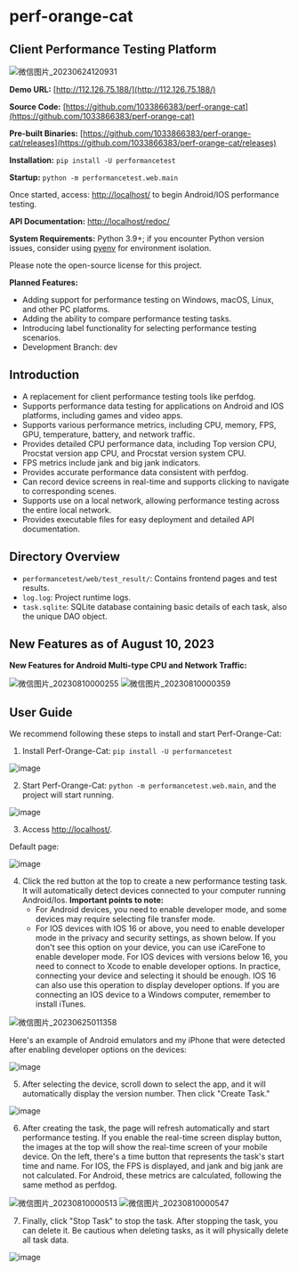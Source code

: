# perf-orange-cat
## Client Performance Testing Platform

![微信图片_20230624120931](https://github.com/1033866383/perf-orange-cat/assets/56209295/ce1d47eb-01bb-41d8-88d4-e07828aea825)

**Demo URL:** [http://112.126.75.188/](http://112.126.75.188/)

**Source Code:** [https://github.com/1033866383/perf-orange-cat](https://github.com/1033866383/perf-orange-cat)

**Pre-built Binaries:** [https://github.com/1033866383/perf-orange-cat/releases](https://github.com/1033866383/perf-orange-cat/releases)

**Installation:** `pip install -U performancetest`

**Startup:** `python -m performancetest.web.main`

Once started, access: [http://localhost/](http://localhost/) to begin Android/IOS performance testing.

**API Documentation:** [http://localhost/redoc/](http://localhost/redoc/)

**System Requirements:** Python 3.9+; if you encounter Python version issues, consider using [pyenv](https://github.com/pyenv/pyenv) for environment isolation.

Please note the open-source license for this project.

**Planned Features:**
- Adding support for performance testing on Windows, macOS, Linux, and other PC platforms.
- Adding the ability to compare performance testing tasks.
- Introducing label functionality for selecting performance testing scenarios.
- Development Branch: dev

## Introduction
- A replacement for client performance testing tools like perfdog.
- Supports performance data testing for applications on Android and IOS platforms, including games and video apps.
- Supports various performance metrics, including CPU, memory, FPS, GPU, temperature, battery, and network traffic.
- Provides detailed CPU performance data, including Top version CPU, Procstat version app CPU, and Procstat version system CPU.
- FPS metrics include jank and big jank indicators.
- Provides accurate performance data consistent with perfdog.
- Can record device screens in real-time and supports clicking to navigate to corresponding scenes.
- Supports use on a local network, allowing performance testing across the entire local network.
- Provides executable files for easy deployment and detailed API documentation.

## Directory Overview
- `performancetest/web/test_result/`: Contains frontend pages and test results.
- `log.log`: Project runtime logs.
- `task.sqlite`: SQLite database containing basic details of each task, also the unique DAO object.

## New Features as of August 10, 2023
**New Features for Android Multi-type CPU and Network Traffic:**

![微信图片_20230810000255](https://github.com/1033866383/perf-orange-cat/assets/56209295/da98d4bc-9784-4e75-8a3c-a8b9e94d02bd)
![微信图片_20230810000359](https://github.com/1033866383/perf-orange-cat/assets/56209295/bb88db4f-2013-4937-b1f2-cd1510adc9d1)

## User Guide
We recommend following these steps to install and start Perf-Orange-Cat:

1. Install Perf-Orange-Cat: `pip install -U performancetest`

![image](https://github.com/1033866383/perf-orange-cat/assets/56209295/b0d566fd-cf1e-4fd2-85eb-21f1e3762619)

2. Start Perf-Orange-Cat: `python -m performancetest.web.main`, and the project will start running.

![image](https://github.com/1033866383/perf-orange-cat/assets/56209295/38f32ab0-a967-4cc4-963a-e57320e9da11)

3. Access [http://localhost/](http://localhost/).

Default page:

![image](https://github.com/1033866383/perf-orange-cat/assets/56209295/6b7d1e37-d488-4dda-b8b3-4e89890edf3f)

4. Click the red button at the top to create a new performance testing task. It will automatically detect devices connected to your computer running Android/Ios.
   **Important points to note:**
   - For Android devices, you need to enable developer mode, and some devices may require selecting file transfer mode.
   - For IOS devices with IOS 16 or above, you need to enable developer mode in the privacy and security settings, as shown below. If you don't see this option on your device, you can use iCareFone to enable developer mode. For IOS devices with versions below 16, you need to connect to Xcode to enable developer options. In practice, connecting your device and selecting it should be enough. IOS 16 can also use this operation to display developer options. If you are connecting an IOS device to a Windows computer, remember to install iTunes.

![微信图片_20230625011358](https://github.com/1033866383/perf-orange-cat/assets/56209295/78d05b9e-7370-486c-b8cd-3ad0afaf5744)

Here's an example of Android emulators and my iPhone that were detected after enabling developer options on the devices:

![image](https://github.com/1033866383/perf-orange-cat/assets/56209295/78634fab-7225-4226-bca1-fdd4884abaec)

5. After selecting the device, scroll down to select the app, and it will automatically display the version number. Then click "Create Task."

![image](https://github.com/1033866383/perf-orange-cat/assets/56209295/ffbb3ef7-0623-44fd-97a2-f9e17135173b)

6. After creating the task, the page will refresh automatically and start performance testing. If you enable the real-time screen display button, the images at the top will show the real-time screen of your mobile device. On the left, there's a time button that represents the task's start time and name. For IOS, the FPS is displayed, and jank and big jank are not calculated. For Android, these metrics are calculated, following the same method as perfdog.

![微信图片_20230810000513](https://github.com/1033866383/perf-orange-cat/assets/56209295/6021212f-d68c-431c-b4a0-50ec464f951e)
![微信图片_20230810000547](https://github.com/1033866383/perf-orange-cat/assets/56209295/b7a33e0e-7a9f-42d5-9dd7-571684ba428d)

7. Finally, click "Stop Task" to stop the task. After stopping the task, you can delete it. Be cautious when deleting tasks, as it will physically delete all task data.

![image](https://github.com/1033866383/perf-orange-cat/assets/56209295/a2f65fca-2256-4fac-a1a3-79fb8899ea0f)
